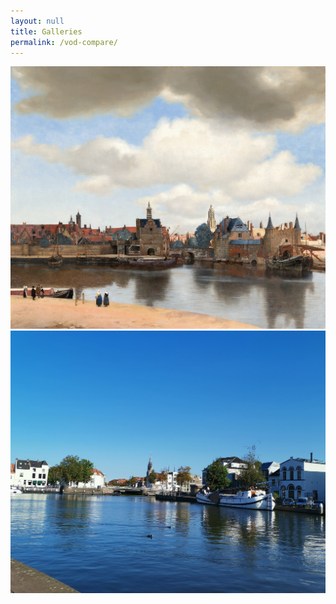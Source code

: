 ```yaml
---
layout: null
title: Galleries
permalink: /vod-compare/
---
```


<!-- Post Header -->
<style type="text/css">
	div.page-nav {
		display: flex;
	}
</style>
<div class="page-nav">
	<div class="juxtapose">
		<img src="/assets/pics/view-of-delft/01-golden-age/View%20of%20Delft%20by%20Johannes%20Vermeer.jpg" />
		<img src="/assets/pics/view-of-delft/02-buildings/View%20of%20Delft.jpg" />
	</div>
</div>
<script src="https://cdn.knightlab.com/libs/juxtapose/latest/js/juxtapose.min.js"></script>
<link rel="stylesheet" href="https://cdn.knightlab.com/libs/juxtapose/latest/css/juxtapose.css">